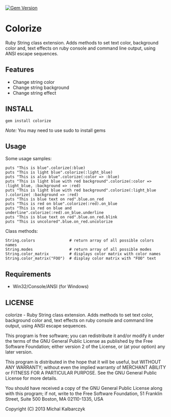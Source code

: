 [![Gem Version](https://badge.fury.io/rb/colorize.png)](http://badge.fury.io/rb/colorize)

# Colorize
  
Ruby String class extension. Adds methods to set text color, background color and, text effects on ruby console and command line output, using ANSI escape sequences.

## Features
  
* Change string color
* Change string background
* Change string effect

## INSTALL

    gem install colorize

*Note:* You may need to use sudo to install gems

## Usage

Some usage samples:

    puts "This is blue".colorize(:blue)
    puts "This is light blue".colorize(:light_blue)
    puts "This is also blue".colorize(:color => :blue)
    puts "This is light blue with red background".colorize(:color => :light_blue, :background => :red)
    puts "This is light blue with red background".colorize(:light_blue ).colorize( :background => :red)
    puts "This is blue text on red".blue.on_red
    puts "This is red on blue".colorize(:red).on_blue
    puts "This is red on blue and underline".colorize(:red).on_blue.underline
    puts "This is blue text on red".blue.on_red.blink
    puts "This is uncolored".blue.on_red.uncolorize

Class methods:

    String.colors				# return array of all possible colors names
    String.modes				# return array of all possible modes
    String.color_matrix			# displays color matrix with color names
    String.color_matrix("FOO")	# display color matrix with "FOO" text

## Requirements

* Win32/Console/ANSI (for Windows)


## LICENSE

colorize - Ruby String class extension. Adds methods to set text color, background color and, text effects on ruby console and command line output, using ANSI escape sequences.

This program is free software; you can redistribute it and/or modify it under the terms of the GNU General Public License as published by the Free Software Foundation; either version 2 of the License, or (at your option) any later version.

This program is distributed in the hope that it will be useful, but WITHOUT ANY WARRANTY; without even the implied warranty of MERCHANT ABILITY or FITNESS FOR A PARTICULAR PURPOSE. See the GNU General Public License for more details.

You should have received a copy of the GNU General Public License along with this program; if not, write to the Free Software Foundation, 51 Franklin Street, Suite 500 Boston, MA 02110-1335, USA 

Copyright (C) 2013 Michal Kalbarczyk
